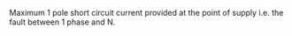 ﻿Maximum 1 pole short circuit current provided at the point of supply i.e. the fault between 1 phase and N.